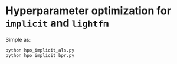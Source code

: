 # Hyperparameter optimization for `implicit` and `lightfm`

Simple as:

```
python hpo_implicit_als.py
python hpo_implicit_bpr.py
```
